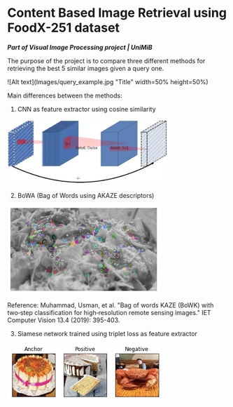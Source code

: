 # Content Based Image Retrieval using FoodX-251 dataset

***Part of Visual Image Processing project | UniMiB***

The purpose of the project is to compare three different methods for retrieving the best 5 similar images given a query one.

![Alt text](Images/query_example.jpg "Title" width=50% height=50%)

Main differences between the methods:

1. CNN as feature extractor using cosine similarity

![Alt text](Images/cnn_architecture.jpg "Title")

2. BoWA (Bag of Words using AKAZE descriptors)

![Alt text](Images/akaze_example.jpg "Title")

Reference: Muhammad, Usman, et al. "Bag of words KAZE (BoWK) with two‐step classification for high‐resolution remote sensing images." IET Computer Vision 13.4 (2019): 395-403.

3. Siamese network trained using triplet loss as feature extractor

![Alt text](Images/triplet_example.jpg "Title")
